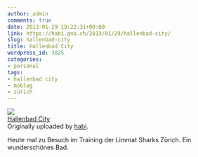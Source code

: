 ```yaml
---
author: admin
comments: true
date: 2013-01-29 19:22:31+00:00
link: https://habi.gna.ch/2013/01/29/hallenbad-city/
slug: hallenbad-city
title: Hallenbad City
wordpress_id: 3025
categories:
- personal
tags:
- hallenbad city
- moblog
- zürich
---
```


[![](https://static.flickr.com/8364/8427985250_d59ab2cea1_m.jpg)](https://www.flickr.com/photos/habi/8427985250/)   
[Hallenbad City](https://www.flickr.com/photos/habi/8427985250/)   
Originally uploaded by [habi](https://www.flickr.com/photos/habi/). 




Heute mal zu Besuch im Training der Limmat Sharks Zürich. Ein wunderschönes Bad. 
